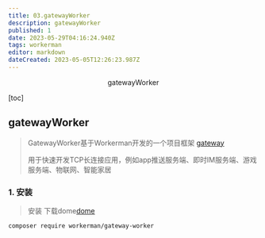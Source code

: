 ```yaml
---
title: 03.gatewayWorker
description: gatewayWorker
published: 1
date: 2023-05-29T04:16:24.940Z
tags: workerman
editor: markdown
dateCreated: 2023-05-05T12:26:23.987Z
---
```


<center>gatewayWorker</center>





[toc]





## gatewayWorker

> GatewayWorker基于Workerman开发的一个项目框架 [gateway](https://www.workerman.net/doc/gateway-worker)
>
> 用于快速开发TCP长连接应用，例如app推送服务端、即时IM服务端、游戏服务端、物联网、智能家居 



### 1. 安装

> 安装 下载dome[dome](https://www.workerman.net/doc/gateway-worker/README.html)

```shell
composer require workerman/gateway-worker
```

```php
```



